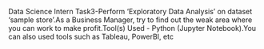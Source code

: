 Data Science Intern Task3-Perform ‘Exploratory Data Analysis’ on dataset ‘sample store’.As a Business Manager, try to find out the weak area where you can work to make profit.Tool(s) Used - Python (Jupyter Notebook).You can also used tools such as Tableau, PowerBI, etc
